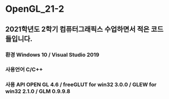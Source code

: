 # OpenGL_21-2

## 2021학년도 2학기 컴퓨터그래픽스 수업하면서 적은 코드들입니다.
### 환경 Windows 10 / Visual Studio 2019 
### 사용언어 C/C++
### 사용 API OPEN GL 4.6 / freeGLUT for win32 3.0.0 / GLEW for win32 2.1.0 / GLM 0.9.9.8
